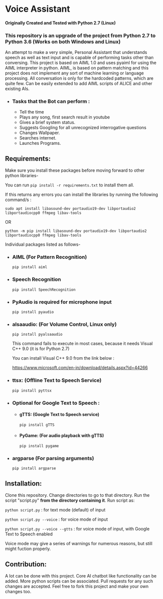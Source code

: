 # Voice Assistant

#### Originally Created and Tested with Python 2.7 (Linux) 
### This repository is an upgrade of the project from Python 2.7 to Python 3.6 (Works on both Windows and Linux)

An attempt to make a very simple, Personal Assistant that understands speech as well as text input and is capable of performing tasks other than conversing.
This project is based on AIML 1.0 and uses pyaiml for using the AIML interpreter in python. AIML, is based on pattern matching and this project does not implement any sort of machine learning or language processing. All conversation is only for the hardcoded patterns, which are quite few. Can be easily extended to add AIML scripts of ALICE and other existing AIs.


- ### Tasks that the Bot can perform :

    - Tell the time 
    - Plays any song, first search result in youtube
    - Gives a brief system status.
    - Suggests Googling for all unrecognized interrogative questions
    - Changes Wallpaper.
    - Searches internet.
    - Launches Programs.
    
## Requirements:

Make sure you install these packages before moving forward to other python libraries-

You can run `pip install -r requirements.txt` to install them all.

If this returns any errors you can install the libraries by running the following command/s : 

`sudo apt install libasound-dev portaudio19-dev libportaudio2 libportaudiocpp0 ffmpeg libav-tools`

OR 

`python -m pip install libasound-dev portaudio19-dev libportaudio2 libportaudiocpp0 ffmpeg libav-tools`

Individual packages listed as follows-

- ### AIML (For Pattern Recognition)
    `pip install aiml`

- ### Speech Recognition
    `pip install SpeechRecognition`

- ### PyAudio is required for microphone input
    `pip install pyaudio`

- ### alsaaudio: (For Volume Control, Linux only)
    `pip install pyalsaaudio`
    
    This command fails to execute in most cases, because it needs Visual C++ 9.0 (it is for Python 2.7)
    
    You can install Visual C++ 9.0 from the link below :
    
    https://www.microsoft.com/en-in/download/details.aspx?id=44266

- ### ttsx: (Offline Text to Speech Service)
    `pip install pyttsx`

- ### Optional for Google Text to Speech :
   + #### gTTS: (Google Text to Speech service)
      `pip install gTTS`

   + #### PyGame: (For audio playback with gTTS)
       `pip install pygame`

- ### argparse (For parsing arguments)
    `pip install argparse`

## Installation:

Clone this repository. Change directories to go to that directory. Run the script "script.py" **from the directory containing it**.
Run script as:

`python script.py` : for text mode (default) of input

`python script.py --voice` : for voice mode of input

`python script.py --voice --gtts` : for voice mode of input, with Google Text to Speech enabled

Voice mode may give a series of warnings for numerous reasons, but still might fuction properly.

## Contribution:

A lot can be done with this project. Core AI chatbot like functionality can be added. More python scripts can be associated. Pull requests for any such changes are accepted. Feel free to fork this project and make your own changes too.

